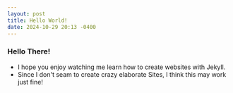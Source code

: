 ```yaml
---
layout: post
title: Hello World!
date: 2024-10-29 20:13 -0400
---
```

### Hello There!

- I hope you enjoy watching me learn how to create websites with Jekyll.
- Since I don't seam to create crazy elaborate Sites, I think this may work just fine!
